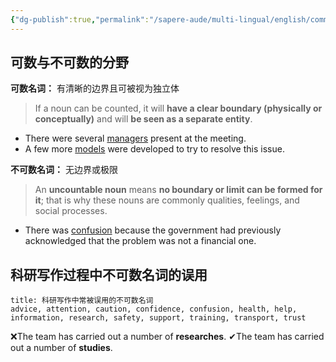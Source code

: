 ```yaml
---
{"dg-publish":true,"permalink":"/sapere-aude/multi-lingual/english/common-mistakes/chapter-1/","dgPassFrontmatter":true}
---
```



## 可数与不可数的分野
**可数名词：** 有清晰的边界且可被视为独立体
> If a noun can be counted, it will **have a clear boundary (physically or conceptually)** and will **be seen as a separate entity**.
- There were several <u>managers</u> present at the meeting.
- A few more <u>models</u> were developed to try to resolve this issue.

**不可数名词：** 无边界或极限
> An **uncountable noun** means **no boundary or limit can be formed for it**; that is why these nouns are commonly qualities, feelings, and social processes.
- There was <u>confusion</u> because the government had previously acknowledged that
the problem was not a financial one.

## 科研写作过程中不可数名词的误用
```ad-abstract
title: 科研写作中常被误用的不可数名词
advice, attention, caution, confidence, confusion, health, help, information, research, safety, support, training, transport, trust

```

❌The team has carried out a number of **researches**. 
✔The team has carried out a number of **studies**. 


